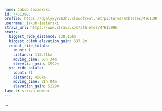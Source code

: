 ```yaml
---
name: Jakub Jezierski
id: 47613906
profile: https://dgalywyr863hv.cloudfront.net/pictures/athletes/47613906/14681924/1/large.jpg
username: jakub-jezierski
strava_url: https://www.strava.com/athletes/47613906
stats:
  biggest_ride_distance: 138.15km
  biggest_climb_elevation_gain: 637.2m
  recent_ride_totals:
    count: 4
    distance: 113.21km
    moving_time: 06h 34m
    elevation_gain: 2605m
  ytd_ride_totals:
    count: 21
    distance: 450km
    moving_time: 21h 04m
    elevation_gain: 5229m
layout: strava_member
--- 
```

...

